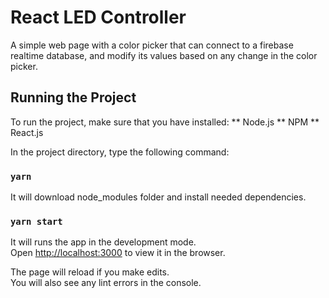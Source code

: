 # React LED Controller

A simple web page with a color picker that can connect to a firebase realtime database, and
modify its values based on any change in the color picker.

## Running the Project

To run the project, make sure that you have installed:
** Node.js
** NPM
\*\* React.js

In the project directory, type the following command:

### `yarn`

It will download node_modules folder and install needed dependencies.<br />

### `yarn start`

It will runs the app in the development mode.<br />
Open [http://localhost:3000](http://localhost:3000) to view it in the browser.

The page will reload if you make edits.<br />
You will also see any lint errors in the console.

